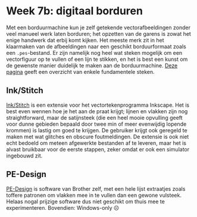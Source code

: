 # Week 7b: digitaal borduren

Met een borduurmachine kun je zelf getekende vectorafbeeldingen zonder veel manueel werk laten borduren; het opzetten van de garens is zowat het enige handwerk dat erbij komt kijken. Het meeste merk zit in het klaarmaken van de afbeeldingen naar een geschikt borduurformaat zoals een `.pes`-bestand. Er zijn namelijk nog heel wat steken mogelijk om een vectorfiguur op te vullen of een lijn te stikken, en het is best een kunst om de gewenste manier duidelijk te maken aan de borduurmachine. [Deze pagina](https://inkstitch.org/docs/stitch-library/) geeft een overzicht van enkele fundamentele steken.

## Ink/Stitch

[Ink/Stitch](https://inkstitch.org/) is een extensie voor het vectortekenprogramma Inkscape. Het is best even wennen hoe je het aan de praat krijgt; lijnen en vlakken zijn nog straightforward, maar de satijnsteek (die een heel mooie opvulling geeft voor dunne gebieden bepaald door twee min of meer evenwijdig lopende krommen) is lastig om goed te krijgen. De gebruiker krijgt ook geregeld te maken met wat glitches en obscure foutmeldingen. De extensie is ook niet echt bedoeld om meteen afgewerkte bestanden af te leveren, maar het is alvast bruikbaar voor de eerste stappen, zeker omdat er ook een simulator ingebouwd zit.

## PE-Design
[PE-Design](https://sewingcraft.brother.eu/en/products/machines/pe-design-software) is software van Brother zelf, met een hele lijst extraatjes zoals toffere patronen om vlakken mee in te vullen dan een gewone vulsteek. Helaas nogal prijzige software dus niet geschikt om thuis mee te experimenteren. Bovendien: Windows-only &#9785;
